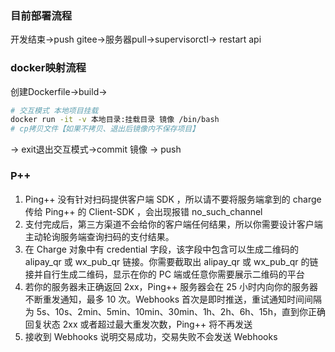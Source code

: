 ### 目前部署流程

开发结束->push gitee->服务器pull->supervisorctl-> restart api

### docker映射流程

创建Dockerfile->build->

```bash
# 交互模式 本地项目挂载
docker run -it -v 本地目录:挂载目录 镜像 /bin/bash
# cp拷贝文件【如果不拷贝、退出后镜像内不保存项目】
```

-> exit退出交互模式->commit 镜像 -> push

### P++

1. Ping++ 没有针对扫码提供客户端 SDK ，所以请不要将服务端拿到的 charge 传给 Ping++ 的 Client-SDK ，会出现报错 no_such_channel
2. 支付完成后，第三方渠道不会给你的客户端任何结果，所以你需要设计客户端主动轮询服务端查询扫码的支付结果。
3. 在 Charge 对象中有 credential 字段，该字段中包含可以生成二维码的 alipay_qr 或 wx_pub_qr 链接。你需要截取出 alipay_qr 或 wx_pub_qr 的链接并自行生成二维码，显示在你的 PC 端或任意你需要展示二维码的平台
4. 若你的服务器未正确返回 2xx，Ping++ 服务器会在 25 小时内向你的服务器不断重发通知，最多 10 次。Webhooks 首次是即时推送，重试通知时间间隔为 5s、10s、2min、5min、10min、30min、1h、2h、6h、15h，直到你正确回复状态 2xx 或者超过最大重发次数，Ping++ 将不再发送
5. 接收到 Webhooks 说明交易成功，交易失败不会发送 Webhooks

